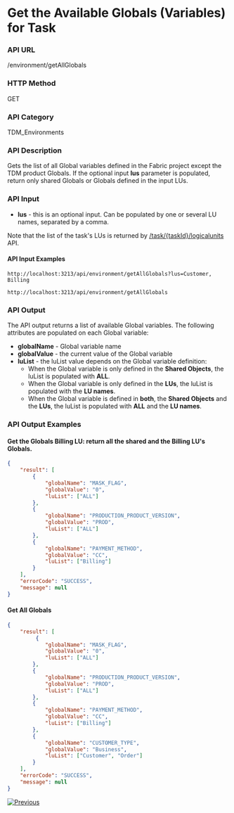 # Get the Available Globals (Variables) for Task

### API URL

/environment/getAllGlobals    

### HTTP Method

GET

### API Category

TDM_Environments

### API Description

Gets the list of all Global variables defined in the Fabric project except the TDM product Globals. If the optional input **lus** parameter is populated, return only shared Globals or Globals defined in the input LUs.

### API Input

- **lus**  -  this is an optional input. Can be populated by one or several LU names, separated by a comma. 

Note that the list of the task's LUs is returned by [/task/{taskId}/logicalunits](/articles/TDM/tdm_gui/TDM_Task_Execution_Flows_APIs/03_get_task_details_APIs.md#get-the-tasks-logical-units-list) API.

#### API Input Examples

```
http://localhost:3213/api/environment/getAllGlobals?lus=Customer, Billing
```

```
http://localhost:3213/api/environment/getAllGlobals
```

### API Output
The API output returns a list of available Global variables. The following attributes are populated on each Global variable:
- **globalName** - Global variable name
- **globalValue** - the current value of the Global variable
- **luList** - the luList value depends on the Global variable definition:
    - When the Global variable is only defined in the **Shared Objects**, the luList is populated with **ALL**.
    - When the Global variable is only defined in the **LUs**, the luList is populated with the **LU names**.
    - When the Global variable is defined in **both**, the **Shared Objects** and the **LUs**,  the luList is populated with **ALL** and the **LU names**.

### API Output Examples

#### Get the Globals Billing LU: return all the shared and the Billing LU's Globals.

```json
{
    "result": [
        {
            "globalName": "MASK_FLAG",
            "globalValue": "0",
            "luList": ["ALL"]
        },              
        {
            "globalName": "PRODUCTION_PRODUCT_VERSION",
            "globalValue": "PROD",
            "luList": ["ALL"]
        },      
        {
            "globalName": "PAYMENT_METHOD",
            "globalValue": "CC",
            "luList": ["Billing"]
        }
    ],
    "errorCode": "SUCCESS",
    "message": null
}
```



#### Get All Globals

```json
{
    "result": [
         {
            "globalName": "MASK_FLAG",
            "globalValue": "0",
            "luList": ["ALL"]
        },              
        {
            "globalName": "PRODUCTION_PRODUCT_VERSION",
            "globalValue": "PROD",
            "luList": ["ALL"]
        },
        {
            "globalName": "PAYMENT_METHOD",
            "globalValue": "CC",
            "luList": ["Billing"]
        },
        {
            "globalName": "CUSTOMER_TYPE",
            "globalValue": "Business",
            "luList": ["Customer", "Order"]
        }
    ],
    "errorCode": "SUCCESS",
    "message": null
}
```



 [![Previous](/articles/images/Previous.png)](01a_tdm_task_execution_overriding_params_flow.md)
